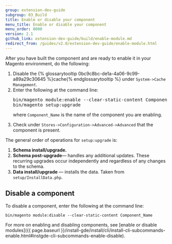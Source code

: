 ```yaml
---
group: extension-dev-guide
subgroup: 03_Build
title: Enable or disable your component
menu_title: Enable or disable your component
menu_order: 8000
version: 2.1
github_link: extension-dev-guide/build/enable-module.md
redirect_from: /guides/v2.0/extension-dev-guide/enable-module.html
---
```


After you have built the component and are ready to enable it in your Magento environment, do the following:

<ol>
<li>Disable the {% glossarytooltip 0bc9c8bc-de1a-4a06-9c99-a89a29c30645 %}cache{% endglossarytooltip %} under <code>System->Cache Management</code>.</li>
<li>Enter the following at the command line:

<pre>
bin/magento module:enable --clear-static-content Component_Name
bin/magento setup:upgrade
</pre>

where <code>Component_Name</code> is the name of the component you are enabling.
</li>
<li>Check under <code>Stores->Configuration->Advanced->Advanced</code> that the component is present.</li>
</ol>

<div class="bs-callout bs-callout-info" id="info">
  <span class="glyphicon-class"></span>
  <p>The general order of operations for <code>setup:upgrade</code> is:</p>

  <ol>
    <li><strong>Schema install/upgrade.</strong></li>
    <li><strong>Schema post-upgrade</strong>&#8212; handles any additional updates. These recurring upgrades occur independently and regardless of any changes to the schema.</li>
    <li><strong>Data install/upgrade</strong> &#8212; installs the data. Taken from <code>setup/InstallData.php</code>.</li>
  </ol>
</div>



## Disable a component

To disable a component, enter the following at the command line:

    bin/magento module:disable --clear-static-content Component_Name


For more on enabling and disabling components, see [enable or disable modules]({{ page.baseurl }}/install-gde/install/cli/install-cli-subcommands-enable.html#instgde-cli-subcommands-enable-disable).
